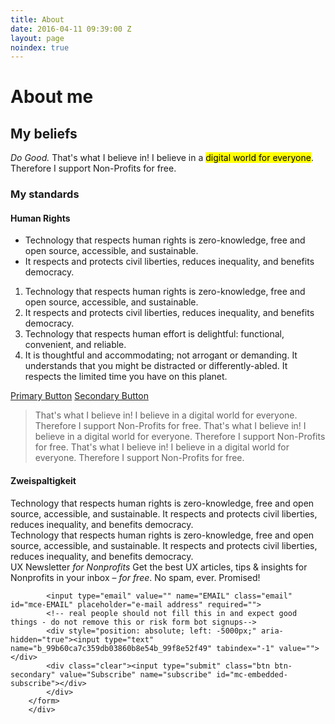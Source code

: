 ```yaml
---
title: About
date: 2016-04-11 09:39:00 Z
layout: page
noindex: true
---
```


# About me


## My beliefs

*Do Good.* That's what I believe in! I believe in a <mark>digital world for everyone</mark>. Therefore I support Non-Profits for free.

### My standards

#### Human Rights
* Technology that respects human rights is zero-knowledge, free and open source, accessible, and sustainable.
* It respects and protects civil liberties, reduces inequality, and benefits democracy.

1. Technology that respects human rights is zero-knowledge, free and open source, accessible, and sustainable.
2. It respects and protects civil liberties, reduces inequality, and benefits democracy.
3. Technology that respects human effort is delightful: functional, convenient, and reliable.
4. It is thoughtful and accommodating; not arrogant or demanding. It understands that you might be distracted or differently-abled. It respects the limited time you have on this planet.

<a href="#" class="btn btn-primary">Primary Button</a> <a href="#" class="btn btn-secondary">Secondary Button</a>

> That's what I believe in! I believe in a digital world for everyone. Therefore I support Non-Profits for free. That's what I believe in! I believe in a digital world for everyone. Therefore I support Non-Profits for free. That's what I believe in! I believe in a digital world for everyone. Therefore I support Non-Profits for free.

#### Zweispaltigkeit
<div class="container">
    <div class="spalte abstand">
    Technology that respects human rights is zero-knowledge, free and open source, accessible, and sustainable. It respects and protects civil liberties, reduces inequality, and benefits democracy.
    </div>
    <div class="spalte">
    Technology that respects human rights is zero-knowledge, free and open source, accessible, and sustainable. It respects and protects civil liberties, reduces inequality, and benefits democracy.
    </div>
</div>

<div id="mc_embed_signup">
          <span class="headline">UX Newsletter <em>for Nonprofits</em></span>
          <span class="subline">Get the best UX articles, tips &amp; insights for Nonprofits in your inbox – <em>for free</em>. No spam, ever. Promised!</span>
        <form action="//niklasjordan.us11.list-manage.com/subscribe/post?u=99b60ca7c359db03860b8e54b&amp;id=99f8e52f49" method="post" id="mc-embedded-subscribe-form" name="mc-embedded-subscribe-form" class="validate" target="_blank" novalidate="">
            <div id="mc_embed_signup_scroll">

        	<input type="email" value="" name="EMAIL" class="email" id="mce-EMAIL" placeholder="e-mail address" required="">
            <!-- real people should not fill this in and expect good things - do not remove this or risk form bot signups-->
            <div style="position: absolute; left: -5000px;" aria-hidden="true"><input type="text" name="b_99b60ca7c359db03860b8e54b_99f8e52f49" tabindex="-1" value=""></div>
            <div class="clear"><input type="submit" class="btn btn-secondary" value="Subscribe" name="subscribe" id="mc-embedded-subscribe"></div>
            </div>
        </form>
        </div>
